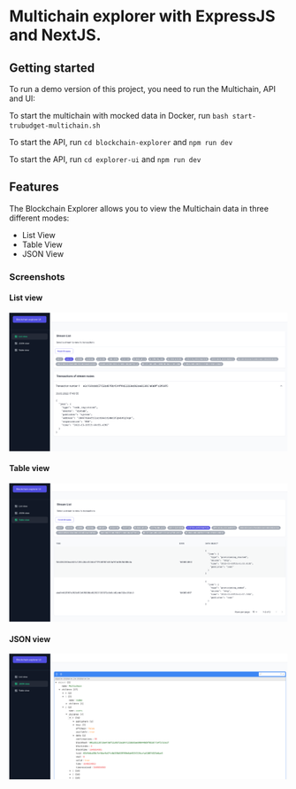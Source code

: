 # Multichain explorer with ExpressJS and NextJS.

## Getting started

To run a demo version of this project, you need to run the Multichain, API and UI:

To start the multichain with mocked data in Docker, run `bash start-trubudget-multichain.sh`

To start the API, run `cd blockchain-explorer` and `npm run dev`

To start the API, run `cd explorer-ui` and `npm run dev`

## Features

The Blockchain Explorer allows you to view the Multichain data in three different modes:

- List View
- Table View
- JSON View

### Screenshots

#### List view

![List view](./ListView.png)

#### Table view

![Table view](./TableView.png)

#### JSON view

![JSON view](./JsonView.png)
